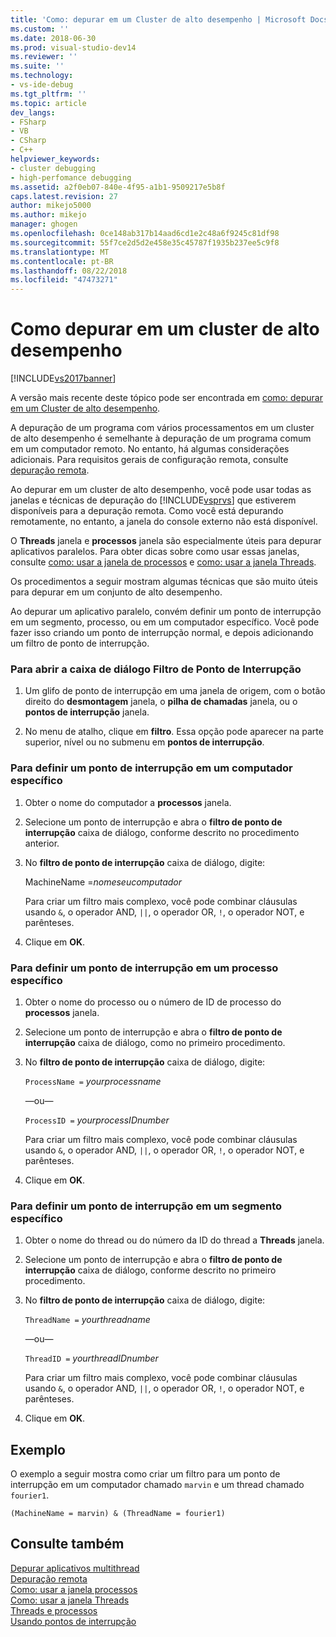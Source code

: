 ```yaml
---
title: 'Como: depurar em um Cluster de alto desempenho | Microsoft Docs'
ms.custom: ''
ms.date: 2018-06-30
ms.prod: visual-studio-dev14
ms.reviewer: ''
ms.suite: ''
ms.technology:
- vs-ide-debug
ms.tgt_pltfrm: ''
ms.topic: article
dev_langs:
- FSharp
- VB
- CSharp
- C++
helpviewer_keywords:
- cluster debugging
- high-perfomance debugging
ms.assetid: a2f0eb07-840e-4f95-a1b1-9509217e5b8f
caps.latest.revision: 27
author: mikejo5000
ms.author: mikejo
manager: ghogen
ms.openlocfilehash: 0ce148ab317b14aad6cd1e2c48a6f9245c81df98
ms.sourcegitcommit: 55f7ce2d5d2e458e35c45787f1935b237ee5c9f8
ms.translationtype: MT
ms.contentlocale: pt-BR
ms.lasthandoff: 08/22/2018
ms.locfileid: "47473271"
---
```

# <a name="how-to-debug-on-a-high-performance-cluster"></a>Como depurar em um cluster de alto desempenho
[!INCLUDE[vs2017banner](../includes/vs2017banner.md)]

A versão mais recente deste tópico pode ser encontrada em [como: depurar em um Cluster de alto desempenho](https://docs.microsoft.com/visualstudio/debugger/how-to-debug-on-a-high-performance-cluster).  
  
A depuração de um programa com vários processamentos em um cluster de alto desempenho é semelhante à depuração de um programa comum em um computador remoto. No entanto, há algumas considerações adicionais. Para requisitos gerais de configuração remota, consulte [depuração remota](../debugger/remote-debugging.md).  
  
 Ao depurar em um cluster de alto desempenho, você pode usar todas as janelas e técnicas de depuração do [!INCLUDE[vsprvs](../includes/vsprvs-md.md)] que estiverem disponíveis para a depuração remota. Como você está depurando remotamente, no entanto, a janela do console externo não está disponível.  
  
 O **Threads** janela e **processos** janela são especialmente úteis para depurar aplicativos paralelos. Para obter dicas sobre como usar essas janelas, consulte [como: usar a janela de processos](http://msdn.microsoft.com/en-us/0207ce2f-8ceb-4fe7-b2b5-4dd35b035ed7) e [como: usar a janela Threads](../debugger/how-to-use-the-threads-window.md).  
  
 Os procedimentos a seguir mostram algumas técnicas que são muito úteis para depurar em um conjunto de alto desempenho.  
  
 Ao depurar um aplicativo paralelo, convém definir um ponto de interrupção em um segmento, processo, ou em um computador específico. Você pode fazer isso criando um ponto de interrupção normal, e depois adicionando um filtro de ponto de interrupção.  
  
### <a name="to-open-the-breakpoint-filter-dialog-box"></a>Para abrir a caixa de diálogo Filtro de Ponto de Interrupção  
  
1.  Um glifo de ponto de interrupção em uma janela de origem, com o botão direito do **desmontagem** janela, o **pilha de chamadas** janela, ou o **pontos de interrupção** janela.  
  
2.  No menu de atalho, clique em **filtro**. Essa opção pode aparecer na parte superior, nível ou no submenu em **pontos de interrupção**.  
  
### <a name="to-set-a-breakpoint-on-a-specific-computer"></a>Para definir um ponto de interrupção em um computador específico  
  
1.  Obter o nome do computador a **processos** janela.  
  
2.  Selecione um ponto de interrupção e abra o **filtro de ponto de interrupção** caixa de diálogo, conforme descrito no procedimento anterior.  
  
3.  No **filtro de ponto de interrupção** caixa de diálogo, digite:  
  
     MachineName =*nomeseucomputador*  
  
     Para criar um filtro mais complexo, você pode combinar cláusulas usando `&`, o operador AND, `||`, o operador OR, `!`, o operador NOT, e parênteses.  
  
4.  Clique em **OK**.  
  
### <a name="to-set-a-breakpoint-on-a-specific-process"></a>Para definir um ponto de interrupção em um processo específico  
  
1.  Obter o nome do processo ou o número de ID de processo do **processos** janela.  
  
2.  Selecione um ponto de interrupção e abra o **filtro de ponto de interrupção** caixa de diálogo, como no primeiro procedimento.  
  
3.  No **filtro de ponto de interrupção** caixa de diálogo, digite:  
  
     `ProcessName =`  *yourprocessname*  
  
     —ou—  
  
     `ProcessID =` *yourprocessIDnumber*  
  
     Para criar um filtro mais complexo, você pode combinar cláusulas usando `&`, o operador AND, `||`, o operador OR, `!`, o operador NOT, e parênteses.  
  
4.  Clique em **OK**.  
  
### <a name="to-set-a-breakpoint-on-a-specific-thread"></a>Para definir um ponto de interrupção em um segmento específico  
  
1.  Obter o nome do thread ou do número da ID do thread a **Threads** janela.  
  
2.  Selecione um ponto de interrupção e abra o **filtro de ponto de interrupção** caixa de diálogo, conforme descrito no primeiro procedimento.  
  
3.  No **filtro de ponto de interrupção** caixa de diálogo, digite:  
  
     `ThreadName =` *yourthreadname*  
  
     —ou—  
  
     `ThreadID =` *yourthreadIDnumber*  
  
     Para criar um filtro mais complexo, você pode combinar cláusulas usando `&`, o operador AND, `||`, o operador OR, `!`, o operador NOT, e parênteses.  
  
4.  Clique em **OK**.  
  
## <a name="example"></a>Exemplo  
 O exemplo a seguir mostra como criar um filtro para um ponto de interrupção em um computador chamado `marvin` e um thread chamado `fourier1`.  
  
```  
(MachineName = marvin) & (ThreadName = fourier1)  
```  
  
## <a name="see-also"></a>Consulte também  
 [Depurar aplicativos multithread](../debugger/debug-multithreaded-applications-in-visual-studio.md)   
 [Depuração remota](../debugger/remote-debugging.md)   
 [Como: usar a janela processos](http://msdn.microsoft.com/en-us/0207ce2f-8ceb-4fe7-b2b5-4dd35b035ed7)   
 [Como: usar a janela Threads](../debugger/how-to-use-the-threads-window.md)   
 [Threads e processos](http://msdn.microsoft.com/en-us/73d87480-9af3-4d1b-baf5-397d5d876ae6)   
 [Usando pontos de interrupção](../debugger/using-breakpoints.md)



